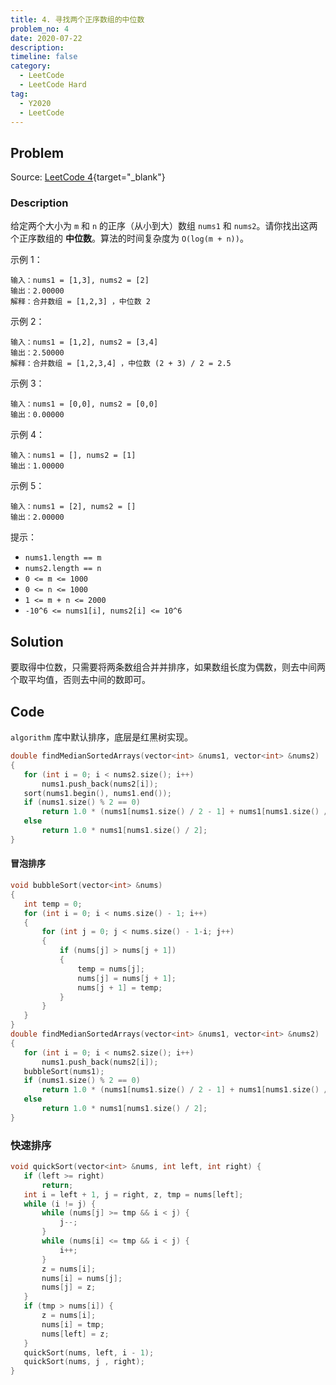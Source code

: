```yaml
---
title: 4. 寻找两个正序数组的中位数
problem_no: 4
date: 2020-07-22
description: 
timeline: false
category:
  - LeetCode
  - LeetCode Hard
tag:
  - Y2020
  - LeetCode
---
```


<!-- Description. -->

<!-- more -->

## Problem

Source: [LeetCode 4](https://leetcode-cn.com/problems/median-of-two-sorted-arrays/){target="_blank"}

### Description

给定两个大小为 `m` 和 `n` 的正序（从小到大）数组 `nums1` 和 `nums2`。请你找出这两个正序数组的 **中位数**。算法的时间复杂度为 `O(log(m + n))`。

示例 1：

```text
输入：nums1 = [1,3], nums2 = [2]
输出：2.00000
解释：合并数组 = [1,2,3] ，中位数 2
```

示例 2：

```
输入：nums1 = [1,2], nums2 = [3,4]
输出：2.50000
解释：合并数组 = [1,2,3,4] ，中位数 (2 + 3) / 2 = 2.5
```

示例 3：

```
输入：nums1 = [0,0], nums2 = [0,0]
输出：0.00000
```

示例 4：

```
输入：nums1 = [], nums2 = [1]
输出：1.00000
```

示例 5：

```
输入：nums1 = [2], nums2 = []
输出：2.00000
```

提示：

- `nums1.length == m`
- `nums2.length == n`
- `0 <= m <= 1000`
- `0 <= n <= 1000`
- `1 <= m + n <= 2000`
- `-10^6 <= nums1[i], nums2[i] <= 10^6`


## Solution

要取得中位数，只需要将两条数组合并并排序，如果数组长度为偶数，则去中间两个取平均值，否则去中间的数即可。

## Code

`algorithm` 库中默认排序，底层是红黑树实现。

 ```cpp
double findMedianSortedArrays(vector<int> &nums1, vector<int> &nums2)
{
    for (int i = 0; i < nums2.size(); i++)
        nums1.push_back(nums2[i]);
    sort(nums1.begin(), nums1.end());
    if (nums1.size() % 2 == 0)
        return 1.0 * (nums1[nums1.size() / 2 - 1] + nums1[nums1.size() / 2]) / 2.0;
    else
        return 1.0 * nums1[nums1.size() / 2];
}
```

#### 冒泡排序

 ```cpp
void bubbleSort(vector<int> &nums)
{
    int temp = 0;
    for (int i = 0; i < nums.size() - 1; i++)
    {
        for (int j = 0; j < nums.size() - 1-i; j++)
        {
            if (nums[j] > nums[j + 1])
            {
                temp = nums[j];
                nums[j] = nums[j + 1];
                nums[j + 1] = temp;
            }
        }
    }
}
double findMedianSortedArrays(vector<int> &nums1, vector<int> &nums2)
{
    for (int i = 0; i < nums2.size(); i++)
        nums1.push_back(nums2[i]);
    bubbleSort(nums1);
    if (nums1.size() % 2 == 0)
        return 1.0 * (nums1[nums1.size() / 2 - 1] + nums1[nums1.size() / 2]) / 2.0;
    else
        return 1.0 * nums1[nums1.size() / 2];
}
```

### 快速排序

 ```cpp
void quickSort(vector<int> &nums, int left, int right) {
    if (left >= right)
        return;
    int i = left + 1, j = right, z, tmp = nums[left];
    while (i != j) {
        while (nums[j] >= tmp && i < j) {
            j--;
        }
        while (nums[i] <= tmp && i < j) {
            i++;
        }
        z = nums[i];
        nums[i] = nums[j];
        nums[j] = z;
    }
    if (tmp > nums[i]) {
        z = nums[i];
        nums[i] = tmp;
        nums[left] = z;
    }
    quickSort(nums, left, i - 1);
    quickSort(nums, j , right);
}
```
